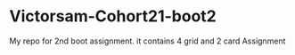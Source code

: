 # Victorsam-Cohort21-boot2
My repo for 2nd boot assignment. it contains 4 grid and 2 card Assignment

